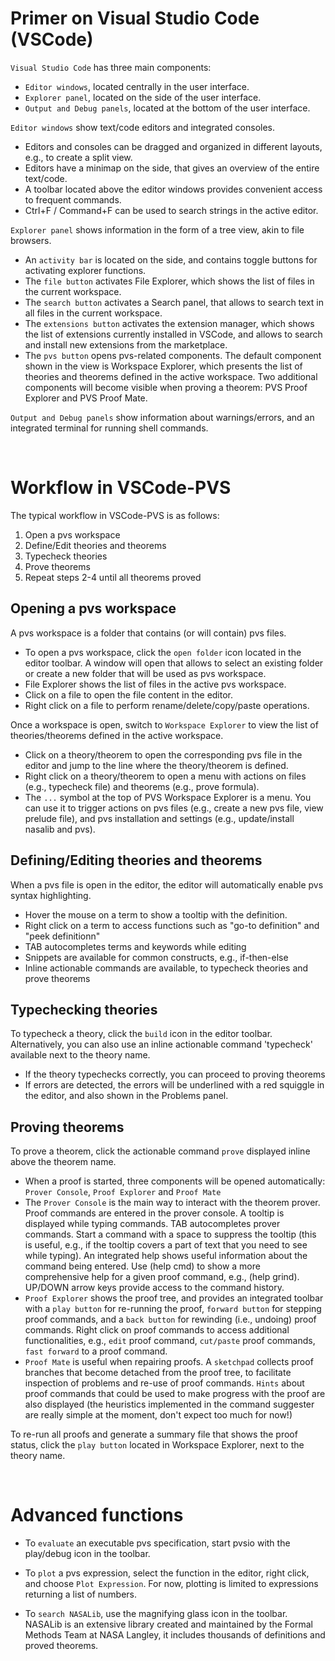 # Primer on Visual Studio Code (VSCode)
`Visual Studio Code` has three main components:
- `Editor windows`, located centrally in the user interface.
- `Explorer panel`, located on the side of the user interface.
- `Output and Debug panels`, located at the bottom of the user interface.

`Editor windows` show text/code editors and integrated consoles.
- Editors and consoles can be dragged and organized in different layouts, e.g., to create a split view.
- Editors have a minimap on the side, that gives an overview of the entire text/code.
- A toolbar located above the editor windows provides convenient access to frequent commands.
- Ctrl+F / Command+F can be used to search strings in the active editor.

`Explorer panel` shows information in the form of a tree view, akin to file browsers.
- An `activity bar` is located on the side, and contains toggle buttons for activating explorer functions.
- The `file button` activates File Explorer, which shows the list of files in the current workspace.
- The `search button` activates a Search panel, that allows to search text in all files in the current workspace.
- The `extensions button` activates the extension manager, which shows the list of extensions currently installed in VSCode, and allows to search and install new extensions from the marketplace.
- The `pvs button` opens pvs-related components. The default component shown in the view is Workspace Explorer, which presents the list of theories and theorems defined in the active workspace. Two additional components will become visible when proving a theorem: PVS Proof Explorer and PVS Proof Mate.

`Output and Debug panels` show information about warnings/errors, and an integrated terminal for running shell commands.

<br>

# Workflow in VSCode-PVS
The typical workflow in VSCode-PVS is as follows:
1. Open a pvs workspace
2. Define/Edit theories and theorems
3. Typecheck theories
4. Prove theorems
5. Repeat steps 2-4 until all theorems proved

## Opening a pvs workspace
A pvs workspace is a folder that contains (or will contain) pvs files.
- To open a pvs workspace, click the `open folder` icon located in the editor toolbar. A window will open that allows to select an existing folder or create a new folder that will be used as pvs workspace.
- File Explorer shows the list of files in the active pvs workspace. 
- Click on a file to open the file content in the editor.
- Right click on a file to perform rename/delete/copy/paste operations. 

Once a workspace is open, switch to `Workspace Explorer` to view the list of theories/theorems defined in the active workspace.
- Click on a theory/theorem to open the corresponding pvs file in the editor and jump to the line where the theory/theorem is defined.
- Right click on a theory/theorem to open a menu with actions on files (e.g., typecheck file) and theorems (e.g., prove formula).
- The `...` symbol at the top of PVS Workspace Explorer is a menu. You can use it to trigger actions on pvs files (e.g., create a new pvs file, view prelude file), and pvs installation and settings (e.g., update/install nasalib and pvs).

## Defining/Editing theories and theorems
When a pvs file is open in the editor, the editor will automatically enable pvs syntax highlighting.
- Hover the mouse on a term to show a tooltip with the definition.
- Right click on a term to access functions such as "go-to definition" and "peek definitionn"
- TAB autocompletes terms and keywords while editing
- Snippets are available for common constructs, e.g., if-then-else
- Inline actionable commands are available, to typecheck theories and prove theorems

## Typechecking theories
To typecheck a theory, click the `build` icon in the editor toolbar.
Alternatively, you can also use an inline actionable command 'typecheck' available next to the theory name.
- If the theory typechecks correctly, you can proceed to proving theorems
- If errors are detected, the errors will be underlined with a red squiggle in the editor, and also shown in the Problems panel.

## Proving theorems
To prove a theorem, click the actionable command `prove` displayed inline above the theorem name.
- When a proof is started, three components will be opened automatically: `Prover Console`, `Proof Explorer` and `Proof Mate`
- The `Prover Console` is the main way to interact with the theorem prover. Proof commands are entered in the prover console. A tooltip is displayed while typing commands. TAB autocompletes prover commands. Start a command with a space to suppress the tooltip (this is useful, e.g., if the tooltip covers a part of text that you need to see while typing). An integrated help shows useful information about the command being entered. Use (help cmd) to show a more comprehensive help for a given proof command, e.g., (help grind). UP/DOWN arrow keys provide access to the command history.
- `Proof Explorer` shows the proof tree, and provides an integrated toolbar with a `play button` for re-running the proof, `forward button` for stepping proof commands, and a `back button` for rewinding (i.e., undoing) proof commands. Right click on proof commands to access additional functionalities, e.g., `edit` proof command, `cut/paste` proof commands, `fast forward` to a proof command.
- `Proof Mate` is useful when repairing proofs. A `sketchpad` collects proof branches that become detached from the proof tree, to facilitate inspection of problems and re-use of proof commands. `Hints` about proof commands that could be used to make progress with the proof are also displayed (the heuristics implemented in the command suggester are really simple at the moment, don't expect too much for now!)

To re-run all proofs and generate a summary file that shows the proof status, click the `play button` located in Workspace Explorer, next to the theory name.

<br>

# Advanced functions
- To `evaluate` an executable pvs specification, start pvsio with the play/debug icon in the toolbar.

- To `plot` a pvs expression, select the function in the editor, right click, and choose `Plot Expression`. For now, plotting is limited to expressions returning a list of numbers.

- To `search NASALib`, use the magnifying glass icon in the toolbar. NASALib is an extensive library created and maintained by the Formal Methods Team at NASA Langley, it includes thousands of definitions and proved theorems.
